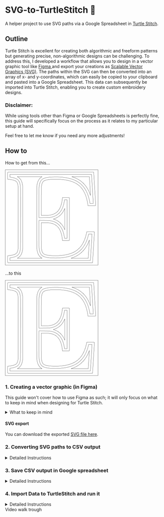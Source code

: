 # SVG-to-TurtleStitch 🐢

A helper project to use SVG paths via a Google Spreadsheet in <a href="https://www.turtlestitch.org/">Turtle Stitch</a>.

## Outline

Turtle Stitch is excellent for creating both algorithmic and freeform patterns but generating precise, non-algorithmic designs can be challenging. To address this, I developed a workflow that allows you to design in a vector graphic tool like <a href="https://www.figma.com/">Figma </a> and export your creations as <a href="https://en.wikipedia.org/wiki/SVG">Scalable Vector Graphics (SVG)</a>. The paths within the SVG can then be converted into an array of x- and y-coordinates, which can easily be copied to your clipboard and pasted into a Google Spreadsheet. This data can subsequently be imported into Turtle Stitch, enabling you to create custom embroidery designs.

### Disclaimer:

While using tools other than Figma or Google Spreadsheets is perfectly fine, this guide will specifically focus on the process as it relates to my particular setup at hand.

Feel free to let me know if you need any more adjustments!

## How to

How to get from this…

![Complex capital letter 'E' like to be used for a monogram or similar](assets/Letter-E@0.5x.png)

…to this

![Complex capital letter 'E' like to be used for a monogram or similar](assets/Letter-E@0.5x.png)


### 1. Creating a vector graphic (in Figma)
This guide won't cover how to use Figma as such; it will only focus on what to keep in mind when designing for Turtle Stitch.

<details>
<summary>What to keep in mind</summary>

  1. Make sure that the design you want to export as SVG is not bigger than what your stitching machine can handle. In my case, I figured out that a design in Figma which is `900 x 650 pixels`, will result in a stitching of `18 x 13cm` (which is the maximum my machine can handle).
  2. Every line that shall get stitched separately (=not connected to another line) has to be its own layer in Figma which will result in an individual path per layer once the creation gets exported from Figma as an SVG.
  3. Make sure to set every single `Stroke` to `Center` to avoid strange artefacts in your exports.
  4. The order of the layers in Figma (from bottom to top) will translate to the order of the paths in the SVG (from first path to last path): top layer -> last path, second layer -> second to last path, last layer -> path 1. For complex designs, it might make sense to keep this in mind for a better overview.
  5. All the different paths (=single lines) in Figma have to be grouped to keep their position relative to each other. The entire group has to be exported as SVG.
  6. Designs have to be flipped (upside down) in Figma to show up correctly in Turtle Stitch.

#### Figma settings
![Settings in Figma](assets/FigmaPreview.png)

</details>

#### SVG export
You can download the exported [SVG file here](https://raw.githubusercontent.com/konki-vienna/SVG-to-TurtleStitch/refs/heads/main/SVGs/Letter-E.svg).

### 2. Converting SVG paths to CSV output
<details>
<summary>Detailed Instructions</summary>

  1. Open the [SVG-to-TurtleStitch-Converter 🐢](https://html-preview.github.io/?url=https://github.com/konki-vienna/SVG-to-TurtleStitch/blob/main/TurtleStitchPathTool%20v10.html).
  2. Upload your SVG file (`Letter-E.svg`) to get a preview of the SVG - each path has a different colour.
  3. You can change the interval, which is the distance in pixels between two points on each SVG's path (x and y coordinates).
  4. Below the SVG preview, you have a set of legend items—one per SVG path. Hovering over a legend item will highlight the respective path and dim all other paths.
Tip: If the highlighted path is not visible because it is above the upper edge of your browser window, you can zoom out of the entire application (in Chrome <kbd>command</kbd> + <kbd>-</kbd>/<kbd>+</kbd>).
  5. Clicking on a legend item copies the path's x and y coordinates as a comma-separated array into the clipboard. Each legend item consists of four buttons:
     - The largest copies copies only the path's x and y coordinates as a comma-separated array into the clipboard
     - All other ones will copy the same data into the clipboard, but add the button labels `stitch`, `fill`, `addToFill` or `merge` as the last element of the array. These keywords can be used in TurtelStitch to do different things:
         - `stitch` will simply stitch the path in TurtelStitch
         - `fill` will stitch the path and fill it in TurtleStitch
         - `addToFill` and `merge` will stitch several paths and fill them in TurtleStitch in a way that overlapping parts of a path will not be filled. This allows the creation of filled areas and omits intersecting shapes.
      
#### The SVG-to-TurtleStitch-Converter interface
![Screenshot of the converter website](assets/ConverterScreenshot.png)

</details>

### 3. Save CSV output in Google spreadsheet
<details>
<summary>Detailed Instructions</summary>

  1. Open a new spreadsheet in your Google Drive account.
  2. Put the spreadsheet's focus on table cell `A1`.
  3. Paste the data from the clipboard into the spreadsheet.
  4. With <kbd>command</kbd>+<kbd>▼</kbd> jump to the last populated cell in column `A`.
  5. Make sure that the last element of column `A` is either the keyword `stitch` or `fill`.
  6. Select the entire column `A` by clicking on the column's table header.
  7. In the menu go to `Data` > `Split text to columns`. Now you have all x-coordinates in column `A` and all y-coordinates in column `B`.
  ![Screenshot of the converter website](assets/Spreadsheet-01.png)
  8. In the menu go to  `File` > `Share` > `Publish to web` to make your data accessible to TurtleStitch.
  ![Screenshot of the converter website](assets/Spreadsheet-02.png)
  9. In the next screen select instead of `Entire Document` the tab you want to share. In the second dropdown choose `Comma-separated values (.csv)`.

  ![Screenshot of the converter website](assets/Spreadsheet-03.png)
  
  10. Then click on publish and copy the URL.
</details>


### 4. Import Data to TurtleStitch and run it

<details>
<summary>Detailed Instructions</summary>

  1. Open [the example project in TurtleStitch](https://turtlestitch.org/run#cloud:Username=konki_vienna&ProjectName=BasicFillAndCSV-HowTo).
  2. Paste the URL from your clipboard into the light blue `URL block` in the second coding block of the project.
  3. Then hit the yellow `When 🚩 clicked` blog in the topmost coding block of the project to run the project.
![Screenshot of the converter website](assets/TurtleStitch.png)
</details


### Video walk trough



